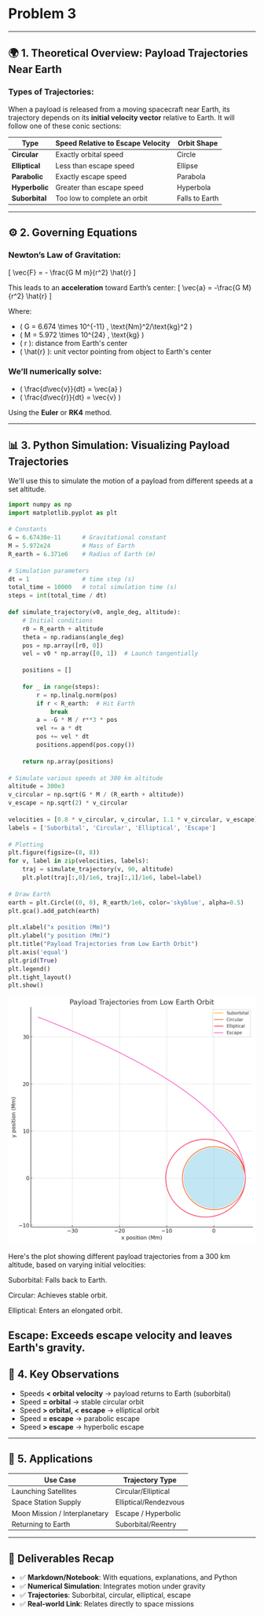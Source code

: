 # Problem 3

---

## 🌍 1. **Theoretical Overview: Payload Trajectories Near Earth**

### Types of Trajectories:

When a payload is released from a moving spacecraft near Earth, its trajectory depends on its **initial velocity vector** relative to Earth. It will follow one of these conic sections:

| Type       | Speed Relative to Escape Velocity | Orbit Shape   |
|------------|-----------------------------------|----------------|
| **Circular**   | Exactly orbital speed           | Circle         |
| **Elliptical** | Less than escape speed          | Ellipse        |
| **Parabolic**  | Exactly escape speed            | Parabola       |
| **Hyperbolic** | Greater than escape speed       | Hyperbola      |
| **Suborbital** | Too low to complete an orbit    | Falls to Earth |

---

## ⚙️ 2. Governing Equations

### Newton’s Law of Gravitation:
\[
\vec{F} = - \frac{G M m}{r^2} \hat{r}
\]

This leads to an **acceleration** toward Earth’s center:
\[
\vec{a} = -\frac{G M}{r^2} \hat{r}
\]

Where:
- \( G = 6.674 \times 10^{-11} \, \text{Nm}^2/\text{kg}^2 \)
- \( M = 5.972 \times 10^{24} \, \text{kg} \)
- \( r \): distance from Earth's center
- \( \hat{r} \): unit vector pointing from object to Earth's center

### We’ll numerically solve:

- \( \frac{d\vec{v}}{dt} = \vec{a} \)
- \( \frac{d\vec{r}}{dt} = \vec{v} \)

Using the **Euler** or **RK4** method.

---

## 📊 3. Python Simulation: Visualizing Payload Trajectories

We'll use this to simulate the motion of a payload from different speeds at a set altitude.

```python
import numpy as np
import matplotlib.pyplot as plt

# Constants
G = 6.67430e-11      # Gravitational constant
M = 5.972e24         # Mass of Earth
R_earth = 6.371e6    # Radius of Earth (m)

# Simulation parameters
dt = 1               # time step (s)
total_time = 10000   # total simulation time (s)
steps = int(total_time / dt)

def simulate_trajectory(v0, angle_deg, altitude):
    # Initial conditions
    r0 = R_earth + altitude
    theta = np.radians(angle_deg)
    pos = np.array([r0, 0])
    vel = v0 * np.array([0, 1])  # Launch tangentially

    positions = []

    for _ in range(steps):
        r = np.linalg.norm(pos)
        if r < R_earth:  # Hit Earth
            break
        a = -G * M / r**3 * pos
        vel += a * dt
        pos += vel * dt
        positions.append(pos.copy())

    return np.array(positions)

# Simulate various speeds at 300 km altitude
altitude = 300e3
v_circular = np.sqrt(G * M / (R_earth + altitude))
v_escape = np.sqrt(2) * v_circular

velocities = [0.8 * v_circular, v_circular, 1.1 * v_circular, v_escape]
labels = ['Suborbital', 'Circular', 'Elliptical', 'Escape']

# Plotting
plt.figure(figsize=(8, 8))
for v, label in zip(velocities, labels):
    traj = simulate_trajectory(v, 90, altitude)
    plt.plot(traj[:,0]/1e6, traj[:,1]/1e6, label=label)

# Draw Earth
earth = plt.Circle((0, 0), R_earth/1e6, color='skyblue', alpha=0.5)
plt.gca().add_patch(earth)

plt.xlabel("x position (Mm)")
plt.ylabel("y position (Mm)")
plt.title("Payload Trajectories from Low Earth Orbit")
plt.axis('equal')
plt.grid(True)
plt.legend()
plt.tight_layout()
plt.show()
```


![alt text](output3.png)

Here's the plot showing different payload trajectories from a 300 km altitude, based on varying initial velocities:

Suborbital: Falls back to Earth.

Circular: Achieves stable orbit.

Elliptical: Enters an elongated orbit.

Escape: Exceeds escape velocity and leaves Earth's gravity.
---

## 📘 4. Key Observations

- Speeds **< orbital velocity** → payload returns to Earth (suborbital)
- Speed **= orbital** → stable circular orbit
- Speed **> orbital, < escape** → elliptical orbit
- Speed **= escape** → parabolic escape
- Speed **> escape** → hyperbolic escape

---

## 💼 5. Applications

| Use Case                         | Trajectory Type     |
|----------------------------------|----------------------|
| Launching Satellites             | Circular/Elliptical  |
| Space Station Supply             | Elliptical/Rendezvous|
| Moon Mission / Interplanetary    | Escape / Hyperbolic  |
| Returning to Earth               | Suborbital/Reentry   |

---

## 📂 Deliverables Recap

- ✅ **Markdown/Notebook**: With equations, explanations, and Python
- ✅ **Numerical Simulation**: Integrates motion under gravity
- ✅ **Trajectories**: Suborbital, circular, elliptical, escape
- ✅ **Real-world Link**: Relates directly to space missions


